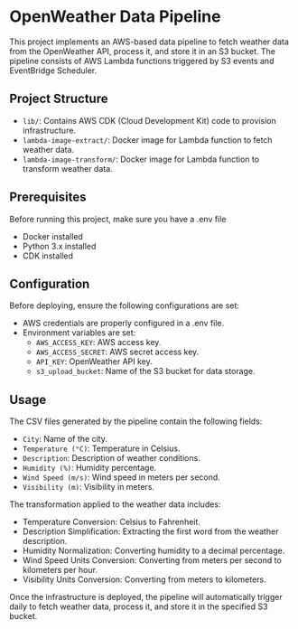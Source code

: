 # OpenWeather Data Pipeline

This project implements an AWS-based data pipeline to fetch weather data from the OpenWeather API, process it, and store it in an S3 bucket. The pipeline consists of AWS Lambda functions triggered by S3 events and EventBridge Scheduler.

## Project Structure

- `lib/`: Contains AWS CDK (Cloud Development Kit) code to provision infrastructure.
- `lambda-image-extract/`: Docker image for Lambda function to fetch weather data.
- `lambda-image-transform/`: Docker image for Lambda function to transform weather data.

## Prerequisites

Before running this project, make sure you have a .env file

- Docker installed
- Python 3.x installed
- CDK installed

## Configuration

Before deploying, ensure the following configurations are set:

- AWS credentials are properly configured in a .env file.
- Environment variables are set:
    - `AWS_ACCESS_KEY`: AWS access key.
    - `AWS_ACCESS_SECRET`: AWS secret access key.
    - `API_KEY`: OpenWeather API key.
    - `s3_upload_bucket`: Name of the S3 bucket for data storage.


## Usage
The CSV files generated by the pipeline contain the following fields:

- `City`: Name of the city.
- `Temperature (°C)`: Temperature in Celsius.
- `Description`: Description of weather conditions.
- `Humidity (%)`: Humidity percentage.
- `Wind Speed (m/s)`: Wind speed in meters per second.
- `Visibility (m)`: Visibility in meters.

The transformation applied to the weather data includes:

- Temperature Conversion: Celsius to Fahrenheit.
- Description Simplification: Extracting the first word from the weather description.
- Humidity Normalization: Converting humidity to a decimal percentage.
- Wind Speed Units Conversion: Converting from meters per second to kilometers per hour.
- Visibility Units Conversion: Converting from meters to kilometers.

Once the infrastructure is deployed, the pipeline will automatically trigger daily to fetch weather data, process it, and store it in the specified S3 bucket.
